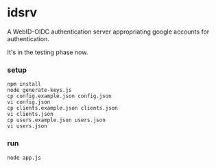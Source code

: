 # idsrv

A WebID-OIDC authentication server appropriating
google accounts for authentication.

It's in the testing phase now.

### setup

    npm install
    node generate-keys.js
    cp config.example.json config.json
    vi config.json
    cp clients.example.json clients.json
    vi clients.json
    cp users.example.json users.json
    vi users.json

### run

    node app.js

